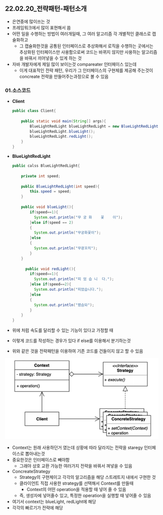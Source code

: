 ## 22.02.20_전략패턴-패턴소개

- 은연중에 많이쓰는 것 
- 프레임워크에서  많이 표현해서 씀
- 어떤 일을 수행하는 방법이 여러개일때, 그 여러 알고리즘 각 개별적인 클래스로 캡슐화하고
  - 그 캡슐화한것을 공통된 인터페이스로 추상화해서 로직을 수행하는 곳에서는 추상화된 인터페이스만 사용함으로써 코드는 바뀌지 않지만 사용하는 알고리즘을 바꿔서 끼어넣을 수 있게 하는 것
- 자바 개발자에게 제일 많이 보이는것 compareater 인터페이스 있는데
  - 이게 대표적인 전략 패턴, 우리가 그 인터페이스의 구현체를 제공해 주는것이 concreate 전략을 만들어주는과정으로 볼 수 있음

### 01.소스코드

- **Client**

  ```java
  public class Client{
      
      public static void main(String[] args){
          BlueLightRedLight blueLightRedLight = new BlueLightRedLight(1);
          blueLightRedLight.blueLight();
          blueLightRedLight.redLight();
      }
  }
  ```

- **BlueLightRedLight**

  ```java
  public calss BlueLightRedLight{
      
      private int speed;
      
      public BlueLightRedLight(int speed){
          this.speed = speed;
      }
      
      public void blueLight(){
          if(speed==1){
  			System.out.println("무 궁 화    꽃    이");
          }else if(speed == 2)
          {
           	System.out.println("무궁화꽃이");
          }else
          {
           	System.out.println("무광꼬치");
          }
      }
      
    	public void redLight(){
          if(speed==1){
          	System.out.println("피 었 습 니  다.");
          }else if(speed==2){
          	System.out.println("피었습니다.");
          }else
          {
           	System.out.println("폈슴돠");
          }
      }
  }
  ```

  

- 위에 처럼 속도를 달리할 수 있는 기능이 있다고 가정할 때
- 이렇게 코드를 작성하는 경우가 있다 if else를 이용해서 분기하는것
- 위와 같은 것을 전략패턴을 이용하여 기존 코드를 건들이지 않고 할 수 있음

![image-20220220230459370](22.02.20_전략패턴-패턴소개.assets/image-20220220230459370.png)

- Context는 원래 사용하던거 였는데 상황에 따라 달라지는 전략을 staregy 인터페이스로 뽑아내는것
- 중요한것은 인터페이스로 빼야함
  - 그래야 상호 교환 가능한 여러가지 전략을 바꿔서 껴넣을 수 있음
- ConcreateStrategy
  - Strategy의 구현체이고 각각의 알고리즘을 해당 스트레트지 내에서 구현한 것
  - 클라이언트 직접 사용한 strategy를 선택해서 Context를 만들때 
    - Context의 어떤 operation을 적용할 때 넣어 줄 수 있음
  - 즉, 생성자에 넣어줄수 있고, 특정한 operation을 실행할 때 넣어줄 수 있음
- 여기서 context는 blueLight, redLight에 해당
- 각각의 빠르기가 전략에 해당